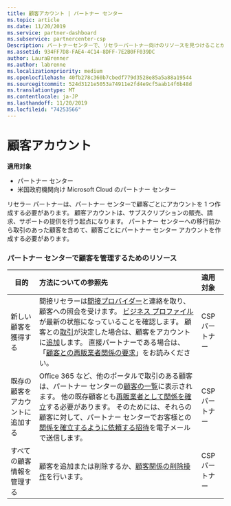 ```yaml
---
title: 顧客アカウント | パートナー センター
ms.topic: article
ms.date: 11/20/2019
ms.service: partner-dashboard
ms.subservice: partnercenter-csp
Description: パートナーセンターで、リセラーパートナー向けのリソースを見つけることができます。 これには、サブスクリプション、請求、またはオファーのサポートを販売する前に、顧客アカウントを作成する必要があります。
ms.assetid: 934FF7D8-FAE4-4C14-8DFF-7E2B0FF039DC
author: LauraBrenner
ms.author: labrenne
ms.localizationpriority: medium
ms.openlocfilehash: 40fb278c360b7cbedf779d3528e85a5a88a19544
ms.sourcegitcommit: 524d3121e5053a74911e2fd4e9cf5aab14f6b48d
ms.translationtype: MT
ms.contentlocale: ja-JP
ms.lasthandoff: 11/20/2019
ms.locfileid: "74253566"
---
```

# <a name="customer-accounts"></a>顧客アカウント

**適用対象**

-  パートナー センター
-  米国政府機関向け Microsoft Cloud のパートナー センター


リセラー パートナーは、パートナー センターで顧客ごとにアカウントを 1 つ作成する必要があります。 顧客アカウントは、サブスクリプションの販売、請求、サポートの提供を行う起点になります。 パートナー センターへの移行前から取引のあった顧客を含めて、顧客ごとにパートナー センター アカウントを作成する必要があります。

### <a name="resources-for-working-with-your-customers-on-the-partner-center"></a>パートナー センターで顧客を管理するためのリソース

|**目的**   |**方法についての参照先**   |**適用対象**|
|-----------------|:----------------------------|:--------------|
|新しい顧客を獲得する|間接リセラーは[間接プロバイダー](indirect-reseller-tasks-in-partner-center.md)と連絡を取り、顧客への照会を受けます。 [ビジネス プロファイル](create-a-marketing-profile.md)が最新の状態になっていることを確認します。 顧客との[取引](responding-to-referrals.md)が決定した場合は、顧客をアカウントに[追加](add-a-new-customer.md)します。 直接パートナーである場合は、「[顧客との再販業者関係の要求](request-a-relationship-with-a-customer.md)」をお読みください。|CSP パートナー|
|既存の顧客をアカウントに追加する   | Office 365 など、他のポータルで取引のある顧客は、パートナー センターの[顧客の一覧](see-your-customer-list.md)に表示されます。 他の既存顧客とも[再販業者として関係を確立](indirect-reseller-tasks-in-partner-center.md)する必要があります。 そのためには、それらの顧客に対して、パートナー センターでお客様との[関係を確立するように依頼する招待](responding-to-referrals.md)を電子メールで送信します。   | CSP パートナー   |
|すべての顧客情報を管理する   | 顧客を追加または削除するか、[顧客関係の削除操作](remove-a-relationship.md)を行います。|   CSP パートナー |
